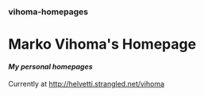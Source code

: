 ### vihoma-homepages
# Marko Vihoma's Homepage

#### *My personal homepages*
Currently at http://helvetti.strangled.net/vihoma
